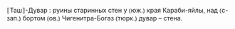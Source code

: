 ---
---

⟦Таш⟧-Дувар
: руины старинных стен у ⦅юж.⦆ края Караби-яйлы, над ⦅с-зап.⦆ бортом ⦅ов.⦆ Чигенитра-Богаз ⦅тюрк.⦆ дувар – стена.
